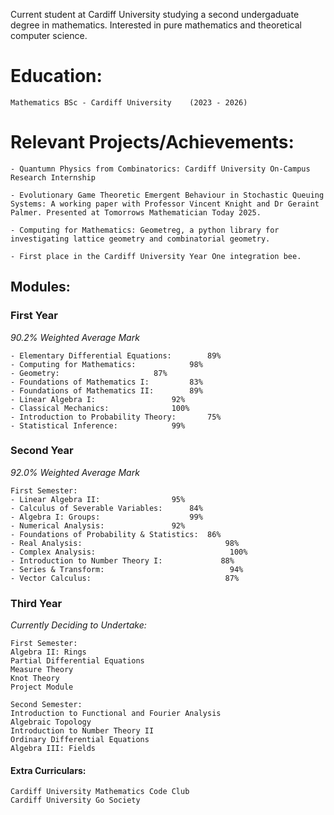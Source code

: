 Current student at Cardiff University studying a second undergaduate degree in mathematics. Interested in pure mathematics and theoretical computer science.

# Education:
```
Mathematics BSc - Cardiff University	(2023 - 2026)
```

# Relevant Projects/Achievements:
```
- Quantumn Physics from Combinatorics: Cardiff University On-Campus Research Internship

- Evolutionary Game Theoretic Emergent Behaviour in Stochastic Queuing Systems: A working paper with Professor Vincent Knight and Dr Geraint Palmer. Presented at Tomorrows Mathematician Today 2025.

- Computing for Mathematics: Geometreg, a python library for investigating lattice geometry and combinatorial geometry.

- First place in the Cardiff University Year One integration bee.

```

## Modules:
### First Year
*90.2% Weighted Average Mark*
```
- Elementary Differential Equations:		89%
- Computing for Mathematics: 			98%
- Geometry: 					87%
- Foundations of Mathematics I:			83%
- Foundations of Mathematics II: 		89%
- Linear Algebra I: 		 		92%
- Classical Mechanics: 				100%
- Introduction to Probability Theory:		75%
- Statistical Inference: 	  		99%
```
### Second Year
*92.0% Weighted Average Mark*
```
First Semester:
- Linear Algebra II:				95%
- Calculus of Severable Variables:		84%
- Algebra I: Groups:			        99%
- Numerical Analysis:				92%
- Foundations of Probability & Statistics:	86%
- Real Analysis:                                98%
- Complex Analysis:                              100%
- Introduction to Number Theory I:             88%
- Series & Transform:                            94%
- Vector Calculus:                              87%
```

### Third Year
*Currently Deciding to Undertake:*
```
First Semester:
Algebra II: Rings
Partial Differential Equations
Measure Theory
Knot Theory
Project Module

Second Semester:
Introduction to Functional and Fourier Analysis
Algebraic Topology
Introduction to Number Theory II
Ordinary Differential Equations
Algebra III: Fields
```


#### Extra Curriculars:
```
Cardiff University Mathematics Code Club
Cardiff University Go Society
```
